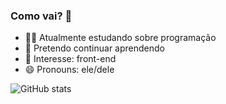 ### Como vai? 👋



- 🤷‍♂️ Atualmente estudando sobre programação
- 🎇 Pretendo continuar aprendendo
- 🤔 Interesse: front-end 
- 😄 Pronouns: ele/dele

![ GitHub stats](https://github-readme-stats.vercel.app/api?username=DaniloFerroAlves&show_icons=true&theme=dark)

